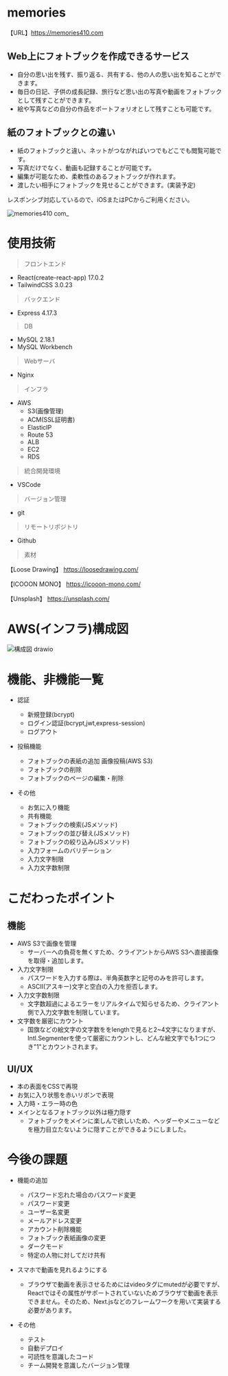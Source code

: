 # memories
【URL】https://memories410.com

## Web上にフォトブックを作成できるサービス


- 自分の思い出を残す、振り返る、共有する、他の人の思い出を知ることができます。
- 毎日の日記、子供の成長記録、旅行など思い出の写真や動画をフォトブックとして残すことができます。
- 絵や写真などの自分の作品をポートフォリオとして残すことも可能です。

## 紙のフォトブックとの違い
- 紙のフォトブックと違い、ネットがつながればいつでもどこでも閲覧可能です。
- 写真だけでなく、動画も記録することが可能です。
- 編集が可能なため、柔軟性のあるフォトブックが作れます。
- 渡したい相手にフォトブックを見せることができます。(実装予定)

レスポンシブ対応しているので、iOSまたはPCからご利用ください。

![memories410 com_](https://user-images.githubusercontent.com/91656115/169448063-68a5834d-51c6-41a8-9ff8-7a92ba414429.jpg)

# 使用技術

> フロントエンド
- React(create-react-app) 17.0.2
- TailwindCSS 3.0.23
> バックエンド
- Express 4.17.3
> DB
- MySQL 2.18.1
- MySQL Workbench
> Webサーバ
- Nginx
> インフラ
- AWS
  - S3(画像管理)
  - ACM(SSL証明書)
  - ElasticIP
  - Route 53
  - ALB
  - EC2
  - RDS
> 統合開発環境
- VSCode
> バージョン管理
- git
> リモートリポジトリ
- Github
> 素材

【Loose Drawing】
https://loosedrawing.com/

【ICOOON MONO】
https://icooon-mono.com/

【Unsplash】
https://unsplash.com/



# AWS(インフラ)構成図

![構成図 drawio](https://user-images.githubusercontent.com/91656115/169469410-f9161690-ba35-4aa1-8641-d90d40d2ffd0.png)


# 機能、非機能一覧

- 認証
  - 新規登録(bcrypt)
  - ログイン認証(bcrypt,jwt,express-session)
  - ログアウト
- 投稿機能
  - フォトブックの表紙の追加 画像投稿(AWS S3)
  - フォトブックの削除
  - フォトブックのページの編集・削除

- その他
  - お気に入り機能
  - 共有機能
  - フォトブックの検索(JSメソッド)
  - フォトブックの並び替え(JSメソッド)
  - フォトブックの絞り込み(JSメソッド)
  - 入力フォームのバリデーション
  - 入力文字制限
  - 入力文字数制限


# こだわったポイント
## 機能
- AWS S3で画像を管理
  - サーバーへの負荷を無くすため、クライアントからAWS S3へ直接画像を取得・追加します。
- 入力文字制限
  - パスワードを入力する際は、半角英数字と記号のみを許可します。
  - ASCII(アスキー)文字と空白の入力を拒否します。
- 入力文字数制限
  - 文字数超過によるエラーをリアルタイムで知らせるため、クライアント側で入力文字数を制限しています。
- 文字数を厳密にカウント
  - 国旗などの絵文字の文字数ををlengthで見ると2~4文字になりますが、Intl.Segmenterを使って厳密にカウントし、どんな絵文字でも1つにつき"1"とカウントされます。

## UI/UX
- 本の表面をCSSで再現
- お気に入り状態を赤いリボンで表現
- 入力時・エラー時の色
- メインとなるフォトブック以外は極力隠す
  - フォトブックをメインに楽しんで欲しいため、ヘッダーやメニューなどを極力目立たないように隠すことができるようにしました。


# 今後の課題

- 機能の追加
  - パスワード忘れた場合のパスワード変更
  - パスワード変更
  - ユーザー名変更
  - メールアドレス変更
  - アカウント削除機能
  - フォトブック表紙画像の変更
  - ダークモード
  - 特定の人物に対してだけ共有

- スマホで動画を見れるようにする
  - ブラウザで動画を表示させるためにはvideoタグにmutedが必要ですが、Reactではその属性がサポートされていないためブラウザで動画を表示できません。そのため、Next.jsなどのフレームワークを用いて実装する必要があります。

- その他
  - テスト
  - 自動デプロイ
  - 可読性を意識したコード
  - チーム開発を意識したバージョン管理